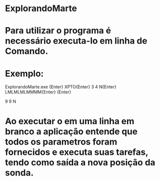 # ExplorandoMarte
# Para utilizar o programa é necessário executa-lo em linha de Comando.
# Exemplo:

ExplorandoMarte.exe {Enter}
XPTO{Enter}
3 4 N{Enter}
LMLMLMLMMMM{Enter}
{Enter}

9 9 N
# Ao executar o <Enter> em uma linha em branco a aplicação entende que todos os parametros foram fornecidos e executa suas tarefas, tendo como saída a nova posição da sonda.
